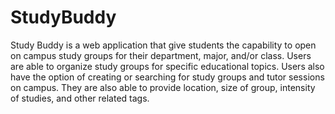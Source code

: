 # StudyBuddy
Study Buddy is a web application that give students the 
capability to open on campus study groups for their 
department, major, and/or class. Users are able to organize
study groups for specific educational topics. Users also have 
the option of creating or searching for study groups and tutor 
sessions on campus. They are also able to provide location, size of group, 
intensity of studies, and other related tags.
